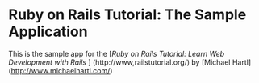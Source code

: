 # Ruby on Rails Tutorial: The Sample Application
This is the sample app for the [*Ruby on Rails Tutorial: Learn Web Development with Rails* ]
(http://www,railstutorial.org/) by [Michael Hartl] (http://www.michaelhartl.com/)
